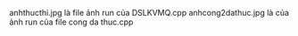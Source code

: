 anhthucthi.jpg là file ảnh run của DSLKVMQ.cpp
     anhcong2dathuc.jpg là của ảnh run của file cong da thuc.cpp
